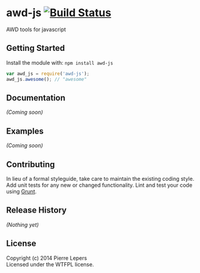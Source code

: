 # awd-js [![Build Status](https://secure.travis-ci.org/plepers/AWD_js.png?branch=master)](http://travis-ci.org/plepers/AWD_js)

AWD tools for javascript

## Getting Started
Install the module with: `npm install awd-js`

```javascript
var awd_js = require('awd-js');
awd_js.awesome(); // "awesome"
```

## Documentation
_(Coming soon)_

## Examples
_(Coming soon)_

## Contributing
In lieu of a formal styleguide, take care to maintain the existing coding style. Add unit tests for any new or changed functionality. Lint and test your code using [Grunt](http://gruntjs.com/).

## Release History
_(Nothing yet)_

## License
Copyright (c) 2014 Pierre Lepers  
Licensed under the WTFPL license.
